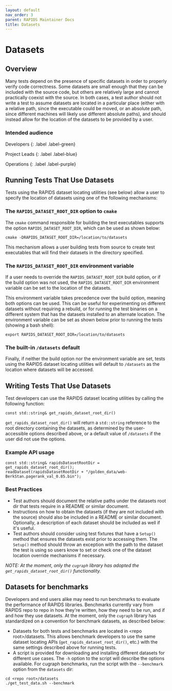 ```yaml
---
layout: default
nav_order: 3
parent: RAPIDS Maintainer Docs
title: Datasets
---
```


# Datasets

## Overview

Many tests depend on the presence of specific datasets in order to properly verify code correctness. Some datasets are small enough that they can be included with the source code, but others are relatively large and cannot practically coexist with the source. In both cases, a test author should not write a test to assume datasets are located in a particular place (either with a relative path, since the executable could be moved, or an absolute path, since different machines will likely use different absolute paths), and should instead allow for the location of the datasets to be provided by a user.

### Intended audience

Developers
{: .label .label-green}

Project Leads
{: .label .label-blue}

Operations
{: .label .label-purple}

## Running Tests That Use Datasets

Tests using the RAPIDS dataset locating utilities (see below) allow a user to specify the location of datasets using one of the following mechanisms:

### The `RAPIDS_DATASET_ROOT_DIR` option to `cmake`

The `cmake` command responsible for building the test executables supports the option `RAPIDS_DATASET_ROOT_DIR`, which can be used as shown below:
```
cmake -DRAPIDS_DATASET_ROOT_DIR=/location/to/datasets
```
This mechanism allows a user building tests from source to create test executables that will find their datasets in the directory specified.

### The `RAPIDS_DATASET_ROOT_DIR` environment variable

If a user needs to override the `RAPIDS_DATASET_ROOT_DIR` build option, or if the build option was not used, the `RAPIDS_DATASET_ROOT_DIR` environment variable can be set to the location of the datasets.

This environment variable takes precedence over the build option, meaning both options can be used. This can be useful for experimenting on different datasets without requiring a rebuild, or for running the test binaries on a different system that has the datasets installed to an alternate location. The environment variable can be set as shown below prior to running the tests (showing a bash shell):
```
export RAPIDS_DATASET_ROOT_DIR=/location/to/datasets
```

### The built-in `/datasets` default

Finally, if neither the build option nor the environment variable are set, tests using the RAPIDS dataset locating utilities will default to `/datasets` as the location where datasets will be accessed.

## Writing Tests That Use Datasets

Test developers can use the RAPIDS dataset locating utilities by calling the following function:
```
const std::string& get_rapids_dataset_root_dir()
```
`get_rapids_dataset_root_dir()` will return a `std::string` reference to the root directory containing the datasets, as determined by the user-accessible options described above, or a default value of `/datasets` if the user did not use the options.

### Example API usage
```
const std::string& rapidsDatasetRootDir = get_rapids_dataset_root_dir();
readDataset(rapidsDatasetRootDir + "/golden_data/web-BerkStan.pagerank_val_0.85.bin");
```

### Best Practices
- Test authors should document the relative paths under the datasets root dir that tests require in a README or similar document.
- Instructions on how to obtain the datasets (if they are not included with the source) should also be included in a README or similar document. Optionally, a description of each dataset should be included as well if it's useful.
- Test authors should consider using test fixtures that have a `Setup()` method that ensures the datasets exist prior to accessing them. The `Setup()` method should throw an exception with the path to the dataset the test is using so users know to set or check one of the dataset location override mechanisms if necessary.

*NOTE: At the moment, only the `cugraph` library has adopted the `get_rapids_dataset_root_dir()` functionality.*

## Datasets for benchmarks

Developers and end users alike may need to run benchmarks to evaluate the performance of RAPIDS libraries. Benchmarks currently vary from RAPIDS repo to repo in how they're written, how they need to be run, and if and how they use datasets. At the moment, only the `cugraph` library has standardized on a convention for benchmark datasets, as described below:
- Datasets for both tests and benchmarks are located in \<repo root\>/datasets. This allows benchmark developers to use the same dataset locating APIs (`get_rapids_dataset_root_dir()`, etc.) with the same settings described above for running tests.
- A script is provided for downloading and installing different datasets for different use cases. The `-h` option to the script will describe the options available. For cugraph benchmarks, run the script with the `--benchmark` option from the `datasets` dir:
```
cd <repo root>/datasets
./get_test_data.sh --benchmark
```
